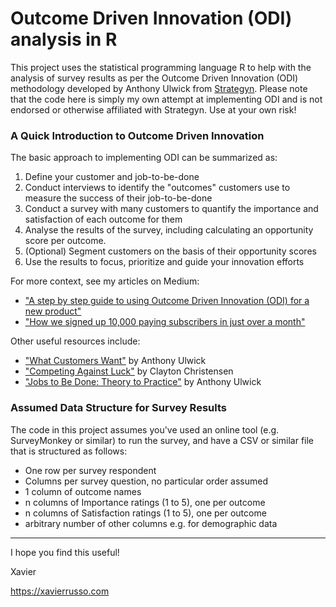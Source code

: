 # Outcome Driven Innovation (ODI) analysis in R

This project uses the statistical programming language R to help with the analysis of survey results as per the Outcome Driven Innovation (ODI) methodology developed by Anthony Ulwick from [Strategyn](https://strategyn.com/). Please note  that the code here is simply my own attempt at implementing ODI and is not endorsed or otherwise affiliated with Strategyn. Use at your own risk!  

### A Quick Introduction to Outcome Driven Innovation
The basic approach to implementing ODI can be summarized as:
1. Define your customer and job-to-be-done
2. Conduct interviews to identify the "outcomes" customers use to measure the success of their job-to-be-done
3. Conduct a survey with many customers to quantify the importance and satisfaction of each outcome for them
4. Analyse the results of the survey, including calculating an opportunity score per outcome. 
5. (Optional) Segment customers on the basis of their opportunity scores
6. Use the results to focus, prioritize and guide your innovation efforts

For more context, see my articles on Medium:
* ["A step by step guide to using Outcome Driven Innovation (ODI) for a new product"](https://medium.com/envato/a-step-by-step-guide-to-using-outcome-driven-innovation-odi-for-a-new-product-ded320f49acb)
* ["How we signed up 10,000 paying subscribers in just over a month"](https://medium.com/made-by-elements/how-we-signed-up-10-000-paying-subscribers-in-just-over-a-month-b7b8a94f0ec6)

Other useful resources include:
* ["What Customers Want"](https://www.amazon.com/What-Customers-Want-Outcome-Driven-Breakthrough/dp/0071408673) by Anthony Ulwick
* ["Competing Against Luck"](https://www.amazon.com.au/Competing-Against-Luck-Innovation-Customer/dp/0062435612) by Clayton Christensen
* ["Jobs to Be Done: Theory to Practice"](https://jobs-to-be-done-book.com/) by Anthony Ulwick

### Assumed Data Structure for Survey Results 
The code in this project assumes you've used an online tool (e.g. SurveyMonkey or similar) to run the survey, and have a CSV or similar file that is structured as follows:
   * One row per survey respondent
   * Columns per survey question, no particular order assumed
   * 1 column of outcome names
   * n columns of Importance ratings (1 to 5), one per outcome
   * n columns of Satisfaction ratings (1 to 5), one per outcome
   * arbitrary number of other columns e.g. for demographic data
   
------
I hope you find this useful!

Xavier 

https://xavierrusso.com
